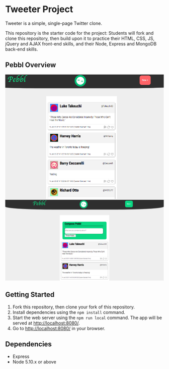 # Tweeter Project

Tweeter is a simple, single-page Twitter clone.

This repository is the starter code for the project: Students will fork and clone this repository, then build upon it to practice their HTML, CSS, JS, jQuery and AJAX front-end skills, and their Node, Express and MongoDB back-end skills.

## Pebbl Overview 
!["Screenshot of Pebbl Timeline"](https://github.com/MarcGregi/pebbl/blob/master/Docs/Pebbl%20timeline.png?raw=true)
!["Screenshot of Pebbl Homepage"](https://github.com/MarcGregi/pebbl/blob/master/Docs/Pebbl%20home.png?raw=true)




## Getting Started

1. Fork this repository, then clone your fork of this repository.
2. Install dependencies using the `npm install` command.
3. Start the web server using the `npm run local` command. The app will be served at <http://localhost:8080/>.
4. Go to <http://localhost:8080/> in your browser.

## Dependencies

- Express
- Node 5.10.x or above
